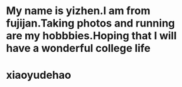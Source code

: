 # My name is yizhen.I am from fujijan.Taking photos and running are my hobbbies.Hoping that I will have a wonderful college life
# xiaoyudehao
